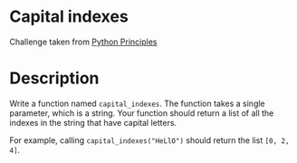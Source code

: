 # Capital indexes
Challenge taken from [Python Principles](https://pythonprinciples.com/challenges/Capital-indexes/)

# Description
Write a function named `capital_indexes`. The function takes a single parameter, which is a string. Your function should return a list of all the indexes in the string that have capital letters.

For example, calling `capital_indexes("HeLlO")` should return the list `[0, 2, 4]`.
